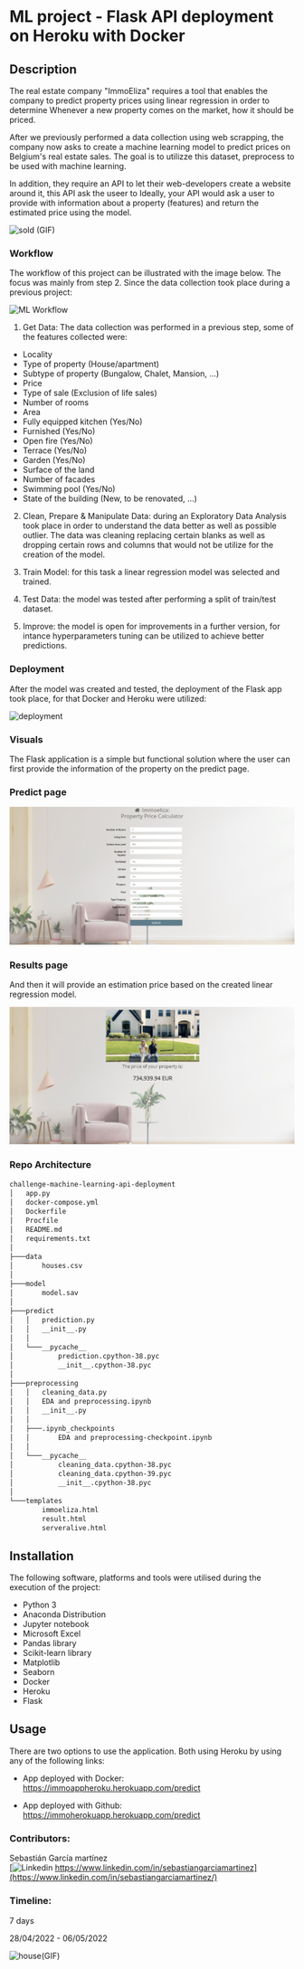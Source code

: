 # ML project - Flask API deployment on Heroku with Docker

## Description

The real estate company "ImmoEliza" requires a tool that enables the company to predict property prices using linear regression in order to determine Whenever a new property comes on the market, how it should be priced.

After we previously performed a data collection using web scrapping, the company  now asks to create a machine learning model to predict prices on Belgium's real estate sales. The goal is to utilizze this dataset, preprocess to be used with machine learning.

In addition, they require an API to let their web-developers create a website around it, this API ask the useer to Ideally, your API would ask a user to provide with information about a property (features) and return the estimated price using the model.


![sold (GIF)](https://media.giphy.com/media/Q5FVvyM2OuvUUysSQm/giphy.gif)

### Workflow 

The workflow of this project can be illustrated with the image below. The focus was mainly from step 2. Since the data collection took place during a previous project:

![ML Workflow](https://hazaq.me/assets/images/ml-workflow.jpeg)

1. Get Data: The data collection was performed in a previous step, some of the features collected were:
   
- Locality
- Type of property (House/apartment)
- Subtype of property (Bungalow, Chalet, Mansion, ...)
- Price
- Type of sale (Exclusion of life sales)
- Number of rooms
- Area
- Fully equipped kitchen (Yes/No)
- Furnished (Yes/No)
- Open fire (Yes/No)
- Terrace (Yes/No)
- Garden (Yes/No)
- Surface of the land
- Number of facades
- Swimming pool (Yes/No)
- State of the building (New, to be renovated, ...)


2. Clean, Prepare & Manipulate Data: during an Exploratory Data Analysis took place in order to understand the data better as well as possible outlier. The data was cleaning replacing certain blanks as well as dropping certain rows and columns that would not be utilize for the creation of the model.

3. Train Model: for this task a linear regression model was selected and trained.

4. Test Data: the model was tested after performing a split of train/test dataset.

5. Improve: the model is open for improvements in a further version, for intance hyperparameters tuning can be utilized to achieve better predictions. 


### Deployment

After the model was created and tested, the deployment of the Flask app took place, for that Docker and Heroku were utilized:


![deployment](https://miro.medium.com/max/1400/1*qUUVGdw03a0tMKos7W1teg.jpeg)

### Visuals

The Flask application is a simple but functional solution where the user can  first provide the information of the property on the predict page.


### Predict page

![Predict](https://github.com/sebasGarcia/challenge-machine-learning-api-deployment/blob/main/data/predict.JPG)



###  Results page

And then it will provide an estimation price based on the created linear regression model.

![Results](https://github.com/sebasGarcia/challenge-machine-learning-api-deployment/blob/main/data/results.JPG)


###  Repo Architecture 

```
challenge-machine-learning-api-deployment
│   app.py
│   docker-compose.yml
│   Dockerfile
│   Procfile
│   README.md
│   requirements.txt
│
├───data
│       houses.csv
│
├───model
│       model.sav
│
├───predict
│   │   prediction.py
│   │   __init__.py
│   │
│   └───__pycache__
│           prediction.cpython-38.pyc
│           __init__.cpython-38.pyc
│
├───preprocessing
│   │   cleaning_data.py
│   │   EDA and preprocessing.ipynb
│   │   __init__.py
│   │
│   ├───.ipynb_checkpoints
│   │       EDA and preprocessing-checkpoint.ipynb
│   │
│   └───__pycache__
│           cleaning_data.cpython-38.pyc
│           cleaning_data.cpython-39.pyc
│           __init__.cpython-38.pyc
│
└───templates
        immoeliza.html
        result.html
        serveralive.html
```

## Installation

The following software, platforms and tools were utilised during the execution of the project:

* Python 3
* Anaconda Distribution
* Jupyter notebook
* Microsoft Excel
* Pandas library
* Scikit-learn library
* Matplotlib
* Seaborn
* Docker 
* Heroku
* Flask


## Usage

There are two options to use the application. Both using Heroku by using any of the following links:

* App deployed with Docker:
https://immoappheroku.herokuapp.com/predict

* App deployed with Github:
https://immoherokuapp.herokuapp.com/predict



### Contributors:

Sebastián García martínez\
[![Linkedin](https://i.stack.imgur.com/gVE0j.png) https://www.linkedin.com/in/sebastiangarciamartinez](https://www.linkedin.com/in/sebastiangarciamartinez/)
&nbsp;



### Timeline:

7 days

28/04/2022 - 06/05/2022


![house(GIF)](https://media.giphy.com/media/TgOrB2JA5hqA3Ll4Na/giphy.gif)
